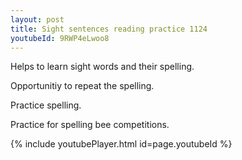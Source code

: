 ```yaml
---
layout: post
title: Sight sentences reading practice 1124
youtubeId: 9RWP4eLwoo8
---
```

 
 
Helps to learn sight words and their spelling.

Opportunitiy to repeat the spelling. 

Practice spelling. 
 
Practice for spelling bee competitions. 
 
{% include youtubePlayer.html id=page.youtubeId %}
 
 
